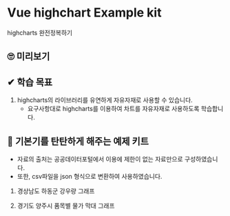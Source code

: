 # Vue highchart Example kit

highcharts 완전정복하기

## 🙄 미리보기

## ✔ 학습 목표

1.  highcharts의 라이브러리를 유연하게 자유자재로 사용할 수 있습니다.
    -   요구사항대로 highcharts를 이용하여 차트를 자유자재로 사용하도록 학습합니다.

## 💎 기본기를 탄탄하게 해주는 예제 키트

-   자료의 출처는 공공데이터포털에서 이용에 제한이 없는 자료만으로 구성하였습니다.
-   또한, csv파일을 json 형식으로 변환하여 사용하였습니다.

1. 경상남도 하동군 강우량 그래프

2. 경기도 양주시 품목별 물가 막대 그래프
